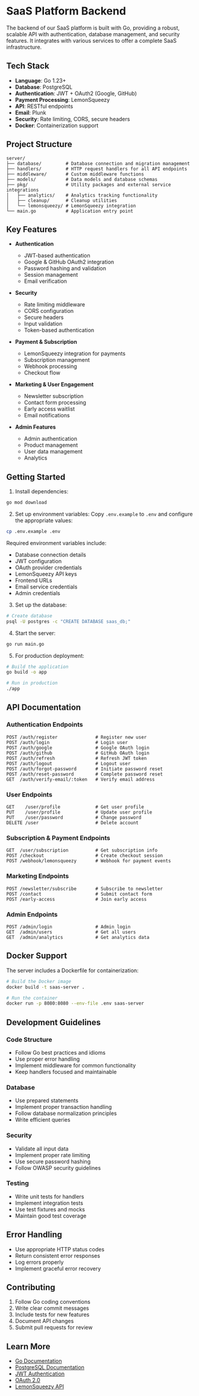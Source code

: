 # SaaS Platform Backend

The backend of our SaaS platform is built with Go, providing a robust, scalable API with authentication, database management, and security features. It integrates with various services to offer a complete SaaS infrastructure.

## Tech Stack

- **Language**: Go 1.23+
- **Database**: PostgreSQL
- **Authentication**: JWT + OAuth2 (Google, GitHub)
- **Payment Processing**: LemonSqueezy
- **API**: RESTful endpoints
- **Email**: Plunk
- **Security**: Rate limiting, CORS, secure headers
- **Docker**: Containerization support

## Project Structure

```
server/
├── database/         # Database connection and migration management
├── handlers/         # HTTP request handlers for all API endpoints
├── middleware/       # Custom middleware functions
├── models/           # Data models and database schemas
├── pkg/              # Utility packages and external service integrations
│   ├── analytics/    # Analytics tracking functionality
│   ├── cleanup/      # Cleanup utilities
│   └── lemonsqueezy/ # LemonSqueezy integration
└── main.go           # Application entry point
```

## Key Features

- **Authentication**
  - JWT-based authentication
  - Google & GitHub OAuth2 integration
  - Password hashing and validation
  - Session management
  - Email verification

- **Security**
  - Rate limiting middleware
  - CORS configuration
  - Secure headers
  - Input validation
  - Token-based authentication

- **Payment & Subscription**
  - LemonSqueezy integration for payments
  - Subscription management
  - Webhook processing
  - Checkout flow

- **Marketing & User Engagement**
  - Newsletter subscription
  - Contact form processing
  - Early access waitlist
  - Email notifications

- **Admin Features**
  - Admin authentication
  - Product management
  - User data management
  - Analytics

## Getting Started

1. Install dependencies:
```bash
go mod download
```

2. Set up environment variables:
Copy `.env.example` to `.env` and configure the appropriate values:
```bash
cp .env.example .env
```

Required environment variables include:
- Database connection details
- JWT configuration
- OAuth provider credentials
- LemonSqueezy API keys
- Frontend URLs
- Email service credentials
- Admin credentials

3. Set up the database:
```bash
# Create database
psql -U postgres -c "CREATE DATABASE saas_db;"
```

4. Start the server:
```bash
go run main.go
```

5. For production deployment:
```bash
# Build the application
go build -o app

# Run in production
./app
```

## API Documentation

### Authentication Endpoints
```
POST /auth/register              # Register new user
POST /auth/login                 # Login user
POST /auth/google                # Google OAuth login
POST /auth/github                # GitHub OAuth login
POST /auth/refresh               # Refresh JWT token
POST /auth/logout                # Logout user
POST /auth/forgot-password       # Initiate password reset
POST /auth/reset-password        # Complete password reset
GET  /auth/verify-email/:token   # Verify email address
```

### User Endpoints
```
GET    /user/profile             # Get user profile
PUT    /user/profile             # Update user profile
PUT    /user/password            # Change password
DELETE /user                     # Delete account
```

### Subscription & Payment Endpoints
```
GET  /user/subscription          # Get subscription info
POST /checkout                   # Create checkout session
POST /webhook/lemonsqueezy       # Webhook for payment events
```

### Marketing Endpoints
```
POST /newsletter/subscribe       # Subscribe to newsletter
POST /contact                    # Submit contact form
POST /early-access               # Join early access
```

### Admin Endpoints
```
POST /admin/login                # Admin login
GET  /admin/users                # Get all users
GET  /admin/analytics            # Get analytics data
```

## Docker Support

The server includes a Dockerfile for containerization:

```bash
# Build the Docker image
docker build -t saas-server .

# Run the container
docker run -p 8080:8080 --env-file .env saas-server
```

## Development Guidelines

### Code Structure
- Follow Go best practices and idioms
- Use proper error handling
- Implement middleware for common functionality
- Keep handlers focused and maintainable

### Database
- Use prepared statements
- Implement proper transaction handling
- Follow database normalization principles
- Write efficient queries

### Security
- Validate all input data
- Implement proper rate limiting
- Use secure password hashing
- Follow OWASP security guidelines

### Testing
- Write unit tests for handlers
- Implement integration tests
- Use test fixtures and mocks
- Maintain good test coverage

## Error Handling

- Use appropriate HTTP status codes
- Return consistent error responses
- Log errors properly
- Implement graceful error recovery

## Contributing

1. Follow Go coding conventions
2. Write clear commit messages
3. Include tests for new features
4. Document API changes
5. Submit pull requests for review

## Learn More

- [Go Documentation](https://golang.org/doc/)
- [PostgreSQL Documentation](https://www.postgresql.org/docs/)
- [JWT Authentication](https://jwt.io/introduction)
- [OAuth 2.0](https://oauth.net/2/)
- [LemonSqueezy API](https://docs.lemonsqueezy.com/api)